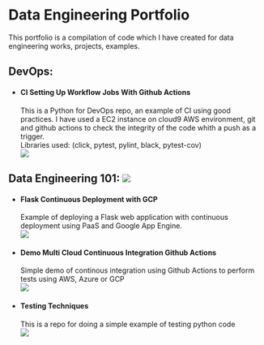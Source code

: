 # Data Engineering Portfolio

This portfolio is a compilation of code which I have created for data engineering works, projects, examples.

## DevOps:
* #### CI Setting Up Workflow Jobs With Github Actions<br>
    This is a Python for DevOps repo, an example of CI using good practices. I have used a EC2 instance on cloud9 AWS environment, git and github actions to check the integrity of the code whith a push as a trigger.<br>
Libraries used: (click, pytest, pylint, black, pytest-cov)<br>
[![](https://badgen.net/badge/icon/github?icon=github&label)](https://github.com/VM-137/aws-cloud9-devops)

## Data Engineering 101: [![](https://badgen.net/badge/101/examples/black)]()

* #### Flask Continuous Deployment with GCP<br>
    Example of deploying a Flask web application with continuous deployment using PaaS and Google App Engine. <br>
[![](https://badgen.net/badge/icon/github?icon=github&label)](https://github.com/VM-137/cd-on-gcp-flask-web-)

* #### Demo Multi Cloud Continuous Integration Github Actions<br>
    Simple demo of continous integration using Github Actions to perform tests using AWS, Azure or GCP <br>
[![](https://badgen.net/badge/icon/github?icon=github&label)](https://github.com/VM-137/demo-multi-cloud-continuous-integration-github-actions-)

* #### Testing Techniques<br>
    This is a repo for doing a simple example of testing python code<br>
[![](https://badgen.net/badge/icon/github?icon=github&label)](https://github.com/VM-137/testing-techniques)



